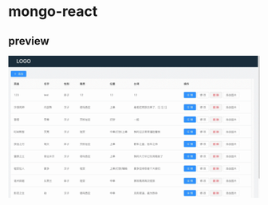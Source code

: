 # mongo-react
## preview
![](https://github.com/chengheai/review-demo-image/blob/master/euNXvk2zR4.gif)
